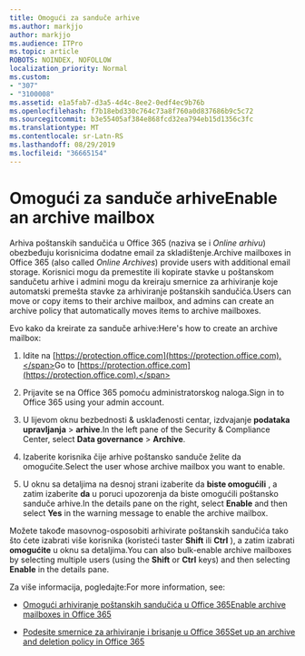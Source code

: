 ```yaml
---
title: Omogući za sanduče arhive
ms.author: markjjo
author: markjjo
ms.audience: ITPro
ms.topic: article
ROBOTS: NOINDEX, NOFOLLOW
localization_priority: Normal
ms.custom:
- "307"
- "3100008"
ms.assetid: e1a5fab7-d3a5-4d4c-8ee2-0edf4ec9b76b
ms.openlocfilehash: f7b18ebd330c764c73a8f760a0d837686b9c5c72
ms.sourcegitcommit: b3e55405af384e868fcd32ea794eb15d1356c3fc
ms.translationtype: MT
ms.contentlocale: sr-Latn-RS
ms.lasthandoff: 08/29/2019
ms.locfileid: "36665154"
---
```

# <a name="enable-an-archive-mailbox"></a><span data-ttu-id="99605-102">Omogući za sanduče arhive</span><span class="sxs-lookup"><span data-stu-id="99605-102">Enable an archive mailbox</span></span>

<span data-ttu-id="99605-103">Arhiva poštanskih sandučića u Office 365 (naziva se i *Online arhivu*) obezbeđuju korisnicima dodatne email za skladištenje.</span><span class="sxs-lookup"><span data-stu-id="99605-103">Archive mailboxes in Office 365 (also called  *Online Archives*) provide users with additional email storage.</span></span> <span data-ttu-id="99605-104">Korisnici mogu da premestite ili kopirate stavke u poštanskom sandučetu arhive i admini mogu da kreiraju smernice za arhiviranje koje automatski premešta stavke za arhiviranje poštanskih sandučića.</span><span class="sxs-lookup"><span data-stu-id="99605-104">Users can move or copy items to their archive mailbox, and admins can create an archive policy that automatically moves items to archive mailboxes.</span></span>
  
<span data-ttu-id="99605-105">Evo kako da kreirate za sanduče arhive:</span><span class="sxs-lookup"><span data-stu-id="99605-105">Here's how to create an archive mailbox:</span></span>
  
1. <span data-ttu-id="99605-106">Idite na [https://protection.office.com](https://protection.office.com).</span><span class="sxs-lookup"><span data-stu-id="99605-106">Go to [https://protection.office.com](https://protection.office.com).</span></span>

2. <span data-ttu-id="99605-107">Prijavite se na Office 365 pomoću administratorskog naloga.</span><span class="sxs-lookup"><span data-stu-id="99605-107">Sign in to Office 365 using your admin account.</span></span>

3. <span data-ttu-id="99605-108">U lijevom oknu bezbednosti &amp; usklađenosti centar, izdvajanje **podataka upravljanja** \> **arhive**.</span><span class="sxs-lookup"><span data-stu-id="99605-108">In the left pane of the Security &amp; Compliance Center, select **Data governance** \> **Archive**.</span></span>

4. <span data-ttu-id="99605-109">Izaberite korisnika čije arhive poštansko sanduče želite da omogućite.</span><span class="sxs-lookup"><span data-stu-id="99605-109">Select the user whose archive mailbox you want to enable.</span></span>

5. <span data-ttu-id="99605-110">U oknu sa detaljima na desnoj strani izaberite da **biste omogućili** , a zatim izaberite **da** u poruci upozorenja da biste omogućili poštansko sanduče arhive.</span><span class="sxs-lookup"><span data-stu-id="99605-110">In the details pane on the right, select **Enable** and then select **Yes** in the warning message to enable the archive mailbox.</span></span>

<span data-ttu-id="99605-111">Možete takođe masovnog-osposobiti arhivirate poštanskih sandučića tako što ćete izabrati više korisnika (koristeći taster **Shift** ili **Ctrl** ), a zatim izabrati **omogućite** u oknu sa detaljima.</span><span class="sxs-lookup"><span data-stu-id="99605-111">You can also bulk-enable archive mailboxes by selecting multiple users (using the **Shift** or **Ctrl** keys) and then selecting **Enable** in the details pane.</span></span>
  
<span data-ttu-id="99605-112">Za više informacija, pogledajte:</span><span class="sxs-lookup"><span data-stu-id="99605-112">For more information, see:</span></span>
  
- [<span data-ttu-id="99605-113">Omogući arhiviranje poštanskih sandučića u Office 365</span><span class="sxs-lookup"><span data-stu-id="99605-113">Enable archive mailboxes in Office 365</span></span>](https://support.office.com/article/enable-archive-mailboxes-in-the-office-365-security-compliance-center-268a109e-7843-405b-bb3d-b9393b2342ce)

- [<span data-ttu-id="99605-114">Podesite smernice za arhiviranje i brisanje u Office 365</span><span class="sxs-lookup"><span data-stu-id="99605-114">Set up an archive and deletion policy in Office 365</span></span>](https://support.office.com/article/Set-up-an-archive-and-deletion-policy-for-mailboxes-in-your-Office-365-organization-ec3587e4-7b4a-40fb-8fb8-8aa05aeae2ce)
